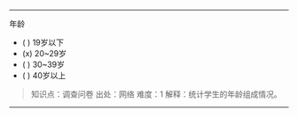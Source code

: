 ---
年龄
- ( ) 19岁以下
- (x) 20~29岁
- ( ) 30~39岁
- ( ) 40岁以上

> 知识点：调查问卷
> 出处：网络
> 难度：1
> 解释：统计学生的年龄组成情况。


---